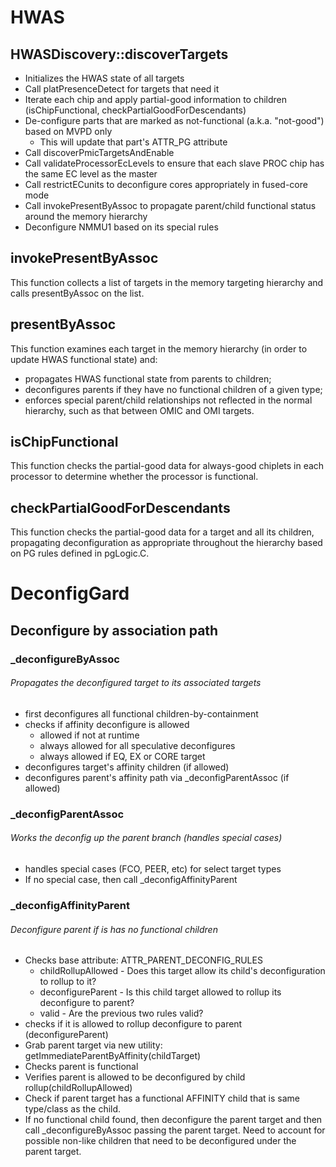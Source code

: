 # HWAS
## HWASDiscovery::discoverTargets
- Initializes the HWAS state of all targets
- Call platPresenceDetect for targets that need it
- Iterate each chip and apply partial-good information to children
  (isChipFunctional, checkPartialGoodForDescendants)
- De-configure parts that are marked as not-functional (a.k.a. "not-good") based
  on MVPD only
  - This will update that part's ATTR_PG attribute
- Call discoverPmicTargetsAndEnable
- Call validateProcessorEcLevels to ensure that each slave PROC chip has the
  same EC level as the master
- Call restrictECunits to deconfigure cores appropriately in fused-core mode
- Call invokePresentByAssoc to propagate parent/child functional status around
  the memory hierarchy
- Deconfigure NMMU1 based on its special rules

## invokePresentByAssoc

This function collects a list of targets in the memory targeting hierarchy and
calls presentByAssoc on the list.

## presentByAssoc

This function examines each target in the memory hierarchy (in order to update
HWAS functional state) and:
- propagates HWAS functional state from parents to children;
- deconfigures parents if they have no functional children of a given type;
- enforces special parent/child relationships not reflected in the normal
  hierarchy, such as that between OMIC and OMI targets.

## isChipFunctional

This function checks the partial-good data for always-good chiplets in each
processor to determine whether the processor is functional.

## checkPartialGoodForDescendants

This function checks the partial-good data for a target and all its children,
propagating deconfiguration as appropriate throughout the hierarchy based on PG
rules defined in pgLogic.C.

# DeconfigGard

## Deconfigure by association path
### _deconfigureByAssoc
###### Propagates the deconfigured target to its associated targets
- first deconfigures all functional children-by-containment
- checks if affinity deconfigure is allowed
  - allowed if not at runtime
  - always allowed for all speculative deconfigures
  - always allowed if EQ, EX or CORE target
- deconfigures target's affinity children (if allowed)
- deconfigures parent's affinity path via _deconfigParentAssoc (if allowed)

### _deconfigParentAssoc
###### Works the deconfig up the parent branch (handles special cases)
- handles special cases (FCO, PEER, etc) for select target types
- If no special case, then call _deconfigAffinityParent

### _deconfigAffinityParent
###### Deconfigure parent if is has no functional children
- Checks base attribute: ATTR_PARENT_DECONFIG_RULES
  - childRollupAllowed - Does this target allow its child's deconfiguration to rollup to it?
  - deconfigureParent - Is this child target allowed to rollup its deconfigure to parent?
  - valid - Are the previous two rules valid?
- checks if it is allowed to rollup deconfigure to parent (deconfigureParent)
- Grab parent target via new utility: getImmediateParentByAffinity(childTarget)
- Checks parent is functional
- Verifies parent is allowed to be deconfigured by child rollup(childRollupAllowed)
- Check if parent target has a functional AFFINITY child that is same type/class as the child.
- If no functional child found, then deconfigure the parent target and then call
  _deconfigureByAssoc passing the parent target.  Need to account for possible non-like
  children that need to be deconfigured under the parent target.
